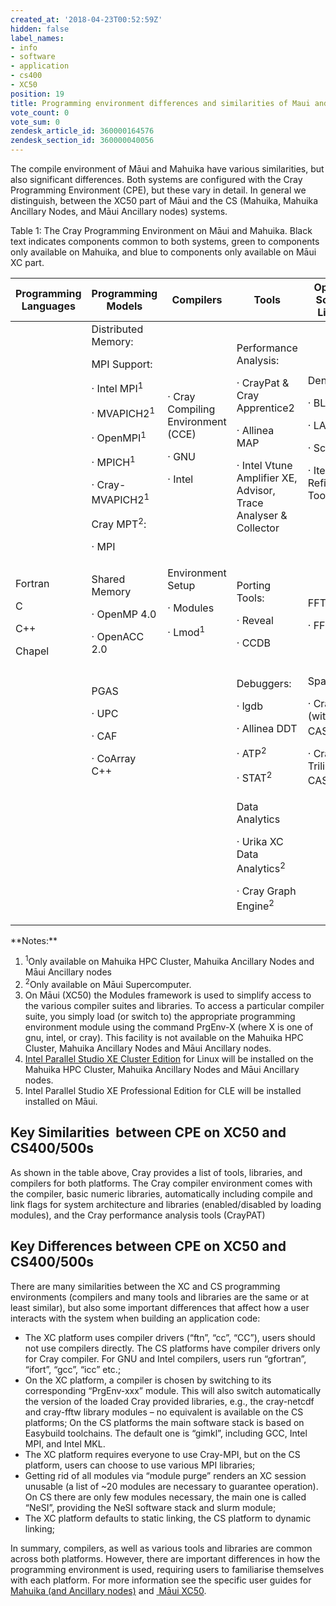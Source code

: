 ```yaml
---
created_at: '2018-04-23T00:52:59Z'
hidden: false
label_names:
- info
- software
- application
- cs400
- XC50
position: 19
title: Programming environment differences and similarities of Maui and Mahuika
vote_count: 0
vote_sum: 0
zendesk_article_id: 360000164576
zendesk_section_id: 360000040056
---
```


The compile environment of Māui and Mahuika have various similarities,
but also significant differences. Both systems are configured with the
Cray Programming Environment (CPE), but these vary in detail. In general
we distinguish, between the XC50 part of Māui and the CS (Mahuika,
Mahuika Ancillary Nodes, and Māui Ancillary nodes) systems.

<span class="wysiwyg-font-size-small">Table 1: The Cray Programming
Environment on Māui and Mahuika. Black text indicates components common
to both systems, green to components only available on Mahuika, and blue
to components only available on Māui XC part.  
</span>

<table class="table table-striped table-bordered">
<thead>
<tr>
<th>
Programming Languages

</th>
<th>
Programming Models

</th>
<th>
Compilers

</th>
<th>
Tools

</th>
<th>
Optimised Scientific Libraries

</th>
<th>
I/O Libraries

</th>
</tr>
</thead>
<tbody>
<tr>
<td rowspan="4">
Fortran

C

C++

Chapel

</td>
<td>
Distributed Memory:

MPI Support:

<span class="wysiwyg-color-green120">· Intel MPI<sup>1</sup></span>

<span class="wysiwyg-color-green120">· </span><span
class="wysiwyg-color-green120">MVAPICH2<sup>1</sup></span>

<span class="wysiwyg-color-green120">· OpenMPI<sup>1</sup></span>

<span class="wysiwyg-color-green120">· MPICH<sup>1</sup></span>

<span class="wysiwyg-color-green120">· Cray-MVAPICH2<sup>1</sup></span> 

<span class="wysiwyg-color-blue80">Cray MPT<sup>2</sup>:</span>

<span class="wysiwyg-color-blue80">· MPI</span>

</td>
<td>
· Cray Compiling Environment (CCE)

· GNU

· Intel

</td>
<td>
Performance Analysis:

· CrayPat & Cray Apprentice2

· Allinea MAP

· Intel Vtune Amplifier XE, Advisor, <span
class="wysiwyg-color-green120">Trace Analyser & Collector</span>

</td>
<td>
Dense:

· BLAS

· LAPACK

· ScaLAPACK

· Iterative Refinement Tool

</td>
<td rowspan="4">
<span class="wysiwyg-color-blue80">NetCDF<sup>2</sup></span>

<span class="wysiwyg-color-blue80">HDF<sup>2</sup></span>

</td>
</tr>
<tr>
<td>
Shared Memory

· OpenMP 4.0

· OpenACC 2.0

</td>
<td>
Environment Setup

· Modules

<span class="wysiwyg-color-green120">· Lmod<sup>1</sup></span>

 

</td>
<td>
Porting Tools:

· Reveal

· CCDB

</td>
<td>
FFT:

· FFTW

</td>
</tr>
<tr>
<td>
PGAS

· UPC

· CAF

· CoArray C++

</td>
<td>
 

</td>
<td>
Debuggers:

· lgdb

· Allinea DDT

<span class="wysiwyg-color-blue80">· ATP<sup>2</sup></span>

<span class="wysiwyg-color-blue80">· STAT<sup>2</sup></span>

</td>
<td>
<span class="wysiwyg-color-blue80">Sparse:</span>

<span class="wysiwyg-color-blue80">· Cray PETSc (with
CASK)<sup>2</sup></span>

<span class="wysiwyg-color-blue80">· Cray Trilinos (with
CASK)<sup>2</sup></span>

</td>
</tr>
<tr>
<td>
 

</td>
<td>
 

</td>
<td>
Data Analytics

<span class="wysiwyg-color-blue80">· Urika XC Data
Analytics<sup>2</sup></span>

<span class="wysiwyg-color-blue80">· Cray Graph
Engine<sup>2</sup></span>

</td>
<td>
 

</td>
</tr>
</tbody>
</table>
**Notes:**

1.  <span class="wysiwyg-color-green120"><sup>1</sup>Only available on
    Mahuika HPC Cluster, Mahuika Ancillary Nodes and Māui Ancillary
    nodes</span>
2.  <span class="wysiwyg-color-blue80"><sup>2</sup>Only available on
    Māui Supercomputer.</span>
3.  On Māui (XC50) the Modules framework is used to simplify access to
    the various compiler suites and libraries. To access a particular
    compiler suite, you simply load (or switch to) the appropriate
    programming environment module using the command PrgEnv-X (where X
    is one of gnu, intel, or cray). This facility is not available on
    the Mahuika HPC Cluster, Mahuika Ancillary Nodes and Māui Ancillary
    nodes.
4.  [Intel Parallel Studio XE Cluster
    Edition](https://software.intel.com/en-us/node/685016) for Linux
    will be installed on the Mahuika HPC Cluster, Mahuika Ancillary
    Nodes and Māui Ancillary nodes.
5.  Intel Parallel Studio XE Professional Edition for CLE will be
    installed installed on Māui.

## Key Similarities  between CPE on XC50 and CS400/500s

As shown in the table above, Cray provides a list of tools, libraries,
and compilers for both platforms. The Cray compiler environment comes
with the compiler, basic numeric libraries, automatically including
compile and link flags for system architecture and libraries
(enabled/disabled by loading modules), and the Cray performance analysis
tools (CrayPAT)

## Key Differences between CPE on XC50 and CS400/500s

There are many similarities between the XC and CS programming
environments (compilers and many tools and libraries are the same or at
least similar), but also some important differences that affect how a
user interacts with the system when building an application code:

-   The XC platform uses compiler drivers (“ftn”, “cc”, “CC”), users
    should not use compilers directly. The CS platforms have compiler
    drivers only for Cray compiler. For GNU and Intel compilers, users
    run “gfortran”, “ifort”, “gcc”, “icc” etc.;
-   On the XC platform, a compiler is chosen by switching to its
    corresponding “PrgEnv-xxx” module. This will also switch
    automatically the version of the loaded Cray provided libraries,
    e.g., the cray-netcdf and cray-fftw library modules – no equivalent
    is available on the CS platforms; On the CS platforms the main
    software stack is based on Easybuild toolchains. The default one is
    “gimkl”, including GCC, Intel MPI, and Intel MKL.
-   The XC platform requires everyone to use Cray-MPI, but on the CS
    platform, users can choose to use various MPI libraries;
-   Getting rid of all modules via “module purge” renders an XC session
    unusable (a list of ~20 modules are necessary to guarantee
    operation). On CS there are only few modules necessary, the main one
    is called “NeSI”, providing the NeSI software stack and slurm
    module;
-   The XC platform defaults to static linking, the CS platform to
    dynamic linking;

In summary, compilers, as well as various tools and libraries are common
across both platforms. However, there are important differences in how
the programming environment is used, requiring users to familiarise
themselves with each platform. For more information see the specific
user guides for [Mahuika (and Ancillary
nodes)](https://nesi.github.io/hpc_training/lessons/maui-and-mahuika/building-code-mahuika)
and [ Māui
XC50](https://nesi.github.io/hpc_training/lessons/maui-and-mahuika/building-code-maui).

 

 

 

 

 
